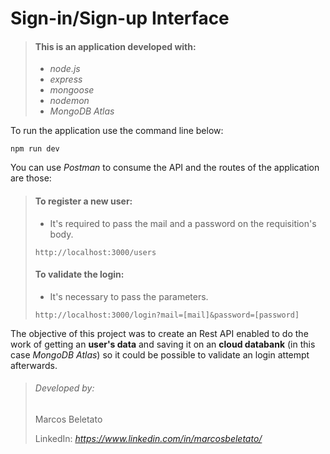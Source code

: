 # Sign-in/Sign-up Interface

> #### This is an application developed with:
> - *node.js*
> - *express*
> - *mongoose*
> - *nodemon*
> - *MongoDB Atlas*


To run the application use the command line below:

```
npm run dev
```


You can use *Postman* to consume the API and the routes of the application are those:

> #### To register a new user:
> - It's required to pass the mail and a password on the requisition's body.
> ```
> http://localhost:3000/users
> ```
> #### To validate the login:
> - It's necessary to pass the parameters.
> ```
> http://localhost:3000/login?mail=[mail]&password=[password]
> ```


The objective of this project was to create an Rest API enabled to do the work of getting an **user's data** and saving it on an **cloud databank** (in this case *MongoDB Atlas*) so it could be possible to validate an login attempt afterwards.

> ###### Developed by:
> Marcos Beletato
>
>
> LinkedIn: *https://www.linkedin.com/in/marcosbeletato/*